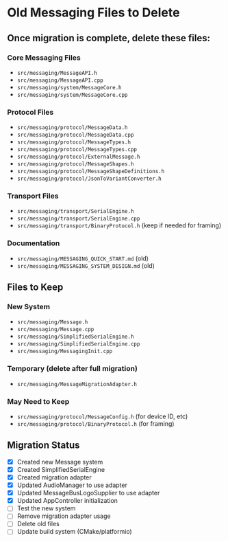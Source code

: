 # Old Messaging Files to Delete

## Once migration is complete, delete these files:

### Core Messaging Files
- `src/messaging/MessageAPI.h`
- `src/messaging/MessageAPI.cpp`
- `src/messaging/system/MessageCore.h`
- `src/messaging/system/MessageCore.cpp`

### Protocol Files
- `src/messaging/protocol/MessageData.h`
- `src/messaging/protocol/MessageData.cpp`
- `src/messaging/protocol/MessageTypes.h`
- `src/messaging/protocol/MessageTypes.cpp`
- `src/messaging/protocol/ExternalMessage.h`
- `src/messaging/protocol/MessageShapes.h`
- `src/messaging/protocol/MessageShapeDefinitions.h`
- `src/messaging/protocol/JsonToVariantConverter.h`

### Transport Files
- `src/messaging/transport/SerialEngine.h`
- `src/messaging/transport/SerialEngine.cpp`
- `src/messaging/transport/BinaryProtocol.h` (keep if needed for framing)

### Documentation
- `src/messaging/MESSAGING_QUICK_START.md` (old)
- `src/messaging/MESSAGING_SYSTEM_DESIGN.md` (old)

## Files to Keep

### New System
- `src/messaging/Message.h`
- `src/messaging/Message.cpp`
- `src/messaging/SimplifiedSerialEngine.h`
- `src/messaging/SimplifiedSerialEngine.cpp`
- `src/messaging/MessagingInit.cpp`

### Temporary (delete after full migration)
- `src/messaging/MessageMigrationAdapter.h`

### May Need to Keep
- `src/messaging/protocol/MessageConfig.h` (for device ID, etc)
- `src/messaging/protocol/BinaryProtocol.h` (for framing)

## Migration Status

- [x] Created new Message system
- [x] Created SimplifiedSerialEngine
- [x] Created migration adapter
- [x] Updated AudioManager to use adapter
- [x] Updated MessageBusLogoSupplier to use adapter
- [x] Updated AppController initialization
- [ ] Test the new system
- [ ] Remove migration adapter usage
- [ ] Delete old files
- [ ] Update build system (CMake/platformio)
